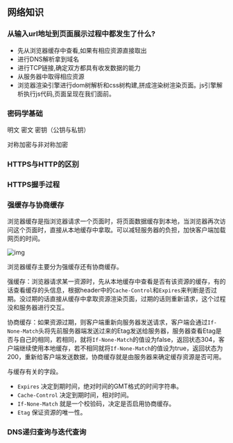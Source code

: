 ## 网络知识

### 从输入url地址到页面展示过程中都发生了什么?

- 先从浏览器缓存中查看,如果有相应资源直接取出
- 进行DNS解析拿到域名
- 进行TCP链接,确定双方都具有收发数据的能力
- 从服务器中取得相应资源
- 浏览器渲染引擎进行dom树解析和css树构建,拼成渲染树渲染页面。js引擎解析执行js代码,页面呈现在我们面前。

### 密码学基础

明文 密文 密钥（公钥与私钥）

对称加密与非对称加密

### HTTPS与HTTP的区别

### HTTPS握手过程

### 强缓存与协商缓存

浏览器缓存是指浏览器请求一个页面时，将页面数据缓存到本地，当浏览器再次访问这个页面时，直接从本地缓存中拿取。可以减轻服务器的负担，加快客户端加载网页的时间。

![img](C:\Users\Administrator\Desktop\img.jpg)

浏览器缓存主要分为强缓存还有协商缓存。

强缓存：浏览器请求某一资源时，先从本地缓存中查看是否有该资源的缓存，有的话查看缓存的头信息，根据header中的`Cache-Control`和`Expires`来判断是否过期。没过期的话直接从缓存中拿取资源渲染页面，过期的话则重新请求，这个过程没和服务器进行交互。

协商缓存：如果资源过期，则客户端重新向服务器发送请求，客户端会通过`If-None-Match`头将先前服务器端发送过来的Etag发送给服务器，服务器查看Etag是否与自己的相同，若相同，就将`If-None-Match`的值设为false，返回状态304，客户端继续使用本地缓存，若不相同就将`If-None-Match`的值设为true，返回状态为200，重新给客户端发送数据，协商缓存就是由服务器来确定缓存资源是否可用。

与缓存有关的字段。

- `Expires` 决定到期时间，绝对时间的GMT格式的时间字符串。
- `Cache-Control` 决定到期时间，相对时间。
- `If-None-Match` 就是一个校验码，决定是否启用协商缓存。
- `Etag` 保证资源的唯一性。

### DNS递归查询与迭代查询